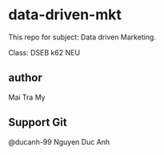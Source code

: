 # data-driven-mkt

This repo for subject: Data driven Marketing. 

Class: DSEB k62 NEU

## author

Mai Tra My

## Support Git

@ducanh-99 Nguyen Duc Anh